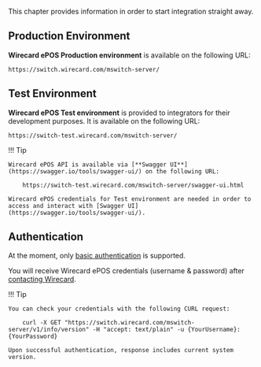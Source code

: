 This chapter provides information in order to start integration straight away.

## Production Environment

**Wirecard ePOS Production environment** is available on the following URL:

    https://switch.wirecard.com/mswitch-server/
    
## Test Environment

**Wirecard ePOS Test environment** is provided to integrators for their development purposes. It is available on the following URL:
       
    https://switch-test.wirecard.com/mswitch-server/
    
!!! Tip

    Wirecard ePOS API is available via [**Swagger UI**](https://swagger.io/tools/swagger-ui/) on the following URL:

        https://switch-test.wirecard.com/mswitch-server/swagger-ui.html
        
    Wirecard ePOS credentials for Test environment are needed in order to access and interact with [Swagger UI](https://swagger.io/tools/swagger-ui/).
       
## Authentication

At the moment, only [basic authentication](https://en.wikipedia.org/wiki/Basic_access_authentication) is supported.

You will receive Wirecard ePOS credentials (username & password) after [contacting Wirecard](https://www.wirecard.com/contact). 

!!! Tip
    
    You can check your credentials with the following CURL request:
    
        curl -X GET "https://switch.wirecard.com/mswitch-server/v1/info/version" -H "accept: text/plain" -u {YourUsername}:{YourPassword}
        
    Upon successful authentication, response includes current system version.
